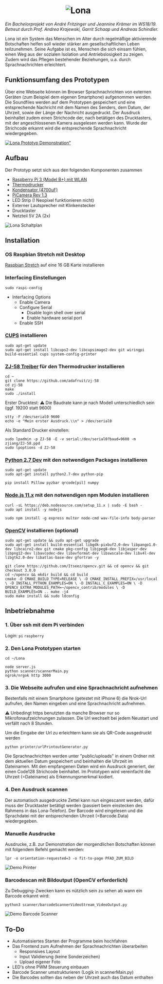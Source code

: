 # &nbsp;&nbsp;&nbsp;&nbsp;&nbsp;&nbsp;&nbsp;&nbsp;&nbsp;&nbsp;&nbsp;&nbsp;&nbsp;&nbsp;&nbsp;&nbsp;&nbsp;&nbsp;&nbsp;&nbsp;&nbsp;&nbsp;&nbsp;&nbsp;&nbsp;&nbsp;&nbsp;&nbsp;&nbsp;&nbsp;![Lona](public/img/lona.png "Lona Logo")
*Ein Bachelorprojekt von André Fritzinger und Jeannine Krämer im WS18/19.*
*Betreut durch Prof. Andrea Krajewski, Garrit Schaap und Andreas Schindler.*

Lona ist ein System das Menschen im Alter durch regelmäßige aktivierende Botschaften helfen soll wieder stärker am gesellschaftlichen Leben teilzunehmen. Seine Aufgabe ist es, Menschen die sich einsam fühlen, einen Weg aus der sozialen Isolation und Antriebslosigkeit zu zeigen. Zudem wird das Pflegen bestehender Beziehungen, u.a. durch Sprachnachrichten erleichtert.

## Funktionsumfang des Prototypen
Über eine Webseite können im Browser Sprachnachrichten von externen Geräten (zum Beispiel dem eigenen Smartphone) aufgenommen werden. Die Soundfiles werden auf dem Prototypen gespeichert und eine entsprechende Nachricht mit dem Namen des Senders, dem Datum, der Uhrzeit, sowie der Länge der Nachricht ausgedruckt. Der Ausdruck beinhaltet zudem einen Strichcode der, nach betätigen des Drucktasters, mit der angeschlossenen Kamera ausgelesen werden kann. Wurde der Strichcode erkannt wird die entsprechende Sprachnachricht wiedergegeben.

[![Lona Prototyp Demonstration"](public/img/demo.gif "Lona Prototyp Demonstration")](https://vimeo.com/322329726s)

## Aufbau
Der Prototyp setzt sich aus den folgenden Komponenten zusammen
* [Raspberry Pi 3 (Model B+) mit WLAN](https://www.amazon.de/gp/product/B071JR9WS9/ref=oh_aui_detailpage_o03_s00?ie=UTF8&psc=1)
* [Thermodrucker](https://www.adafruit.com/product/2751)
* [Kondensator (4700uF)](https://www.amazon.de/Fixapart-ELECTR-Capac-4700uF-105-%C2%B0-braun/dp/B00GY21CKK/)
* [PiCamera Rev 1.3](https://www.amazon.de/KEYESTUDIO-Raspberry-Camera-Module-OV5647/dp/B073RCXGQS/)
* LED Strip (! Neopixel funktionieren nicht)
* Externer Lautsprecher mit Klinkenstecker
* Drucktaster
* Netzteil 5V 2A (2x)

![Lona Schaltplan](public/img/lona_schaltplan.png "Lona Schaltplan")

## Installation

### OS Raspbian Stretch mit Desktop
[Raspbian Stretch](https://www.raspberrypi.org/downloads/raspbian/
) auf eine 16 GB Karte installieren


### Interfacing Einstellungen
``` sudo raspi-config ```
* Interfacing Options
    * Enable Camera
    * Configure Serial
        * Disable login shell over serial
        * Enable hardware serial port
    * Enable SSH


### [CUPS](https://wiki.ubuntuusers.de/CUPS/) installieren
```
sudo apt-get update
sudo apt-get install libcups2-dev libcupsimage2-dev git wiringpi build-essential cups system-config-printer
```


### [ZJ-58 Treiber](https://github.com/adafruit/zj-58) für den Thermodrucker installieren
```
cd ~
git clone https://github.com/adafruit/zj-58
cd zj-58
make
sudo ./install
```

Erster Drucktest:
⚠ Die Baudrate kann je nach Modell unterschiedlich sein (ggf. 19200 statt 9600)
````
stty -F /dev/serial0 9600
echo -e "Mein erster Ausdruck.\\n" > /dev/serial0
````

Als Standard Drucker einstellen:
```
sudo lpadmin -p ZJ-58 -E -v serial:/dev/serial0?baud=9600 -m zjiang/ZJ-58.ppd
sudo lpoptions -d ZJ-58
```

### [Python 2.7 Dev](https://www.python.org/download/releases/2.7/) mit den notwendigen Packages installieren
```
sudo apt-get update
sudo apt-get install python2.7-dev python-pip
```
```
pip install Pillow pyzbar qrcode[pil] numpy
```


### [Node.js 11.x](https://nodejs.org/en/download/package-manager/#debian-and-ubuntu-based-linux-distributions) mit den notwendigen npm Modulen installieren
```
curl -sL https://deb.nodesource.com/setup_11.x | sudo -E bash -
sudo apt install -y nodejs
```

``` sudo npm install -g express multer node-cmd wav-file-info body-parser ```

### [OpenCV](https://opencv.org/releases.html) installieren (optional)
```
sudo apt-get update && sudo apt-get upgrade
sudo apt-get install build-essential libgdk-pixbuf2.0-dev libpango1.0-dev libcairo2-dev git cmake pkg-config libjpeg8-dev libjasper-dev libpng12-dev libavcodec-dev libavformat-dev libswscale-dev libv4l-dev libgtk2.0-dev libatlas-base-dev gfortran -y
```
```
git clone https://github.com/Itseez/opencv.git && cd opencv && git checkout 3.0.0
cd ~/opencv && mkdir build && cd build
cmake -D CMAKE_BUILD_TYPE=RELEASE \ -D CMAKE_INSTALL_PREFIX=/usr/local \ -D INSTALL_PYTHON_EXAMPLES=ON \ -D INSTALL_C_EXAMPLES=ON \ -D OPENCV_EXTRA_MODULES_PATH=~/opencv_contrib/modules \ -D BUILD_EXAMPLES=ON .. make -j4
sudo make install && sudo ldconfig
```

## Inbetriebnahme

### 1. Über ssh mit dem Pi verbinden
Login: ```pi``` ```raspberry```

### 2. Den Lona Prototypen starten
``` cd ~/Lona ```
```
node server.js
python scanner/scannerMain.py
ngrok/nrgok http 3000
```

### 3. Die Webseite aufrufen und eine Sprachnachricht aufnehmen
Bestenfalls mit einem Smartphone (getestet mit iPhone 6) die Nrok-Url aufrufen, den Namen eingeben und eine Sprachnachricht aufnehmen.

⚠
Unbedingt https benutzten da manche Browser nur so Mikrofonaufzeichnungen zulassen.
Die Url wechselt bei jedem Neustart und verfällt nach 8 Stunden.

Um die Eingabe der Url zu erleichtern kann sie als QR-Code ausgedruckt werden
```
python printer/urlPrintoutGenerator.py
```

Die Sprachnachrichten werden unter "public/uploads" in einem Ordner mit dem aktuellen Datum gespeichert und beinhalten die Uhrzeit im Dateinamen. Mit den empfangenen Daten wird ein Ausdruck generiert, der einen Code128 Strichcode beinhaltet. Im Prototypen wird vereinfacht die Uhrzeit (=Dateiname) als Erkennungsmerkmal kodiert.

### 4. Den Ausdruck scannen
Der automatisch ausgedruckte Zettel kann nun eingescannt werden, dafür muss der Drucktaster betätigt werden (passiert beim einstecken des Rahmens in das Lona-Telefon). Der Barcode wird eingelesen und die Sprachdatei mit der entsprechenden Uhrzeit (=Barcode.Data) wiedergegeben.

### Manuelle Ausdrucke
Ausdrucke, z.B. zur Demonstration der morgendlichen Botschaften können mit folgendem Befehl gemacht werden:
```
lpr -o orientation-requested=3 -o fit-to-page PFAD_ZUM_BILD
```
![Demo Printer](public/img/printout.gif "Demo Printer")

### Barcodescan mit Bildoutput (OpenCV erforderlich)
Zu Debugging-Zwecken kann es nützlich sein zu sehen ab wann ein Barcode erkannt wird:
```
python3 scanner/barcodeScannerVideoStream_VideoOutput.py
```
![Demo Barcode Scanner](public/img/barcodeScanner.gif "Demo Barcode Scanner")


## To-Do
* Automatisiertes Starten der Programme beim hochfahren
* Das Frontend zum Aufnehmen der Sprachnachrichten überarbeiten
	* Responsives Layout
	* Input Validierung (keine Sonderzeichen)
	* Upload eigener Foto
* LED's ohne PWM Steuerung einbauen
* Barcode Scanner umstrukturieren (Logik in scannerMain.py)
* Die Barcodes sollten das neben der Uhrzeit auch das Datum enthalten
